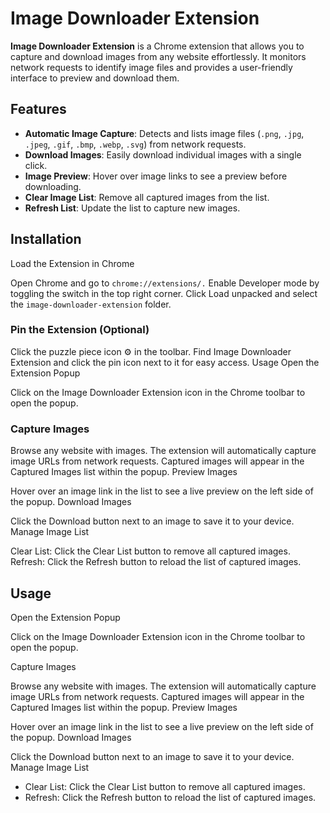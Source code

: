 # Image Downloader Extension

**Image Downloader Extension** is a Chrome extension that allows you to capture and download images from any website effortlessly. It monitors network requests to identify image files and provides a user-friendly interface to preview and download them.

## Features

- **Automatic Image Capture**: Detects and lists image files (`.png`, `.jpg`, `.jpeg`, `.gif`, `.bmp`, `.webp`, `.svg`) from network requests.
- **Download Images**: Easily download individual images with a single click.
- **Image Preview**: Hover over image links to see a preview before downloading.
- **Clear Image List**: Remove all captured images from the list.
- **Refresh List**: Update the list to capture new images.

## Installation

Load the Extension in Chrome

Open Chrome and go to `chrome://extensions/.`
Enable Developer mode by toggling the switch in the top right corner.
Click Load unpacked and select the `image-downloader-extension` folder.

### Pin the Extension (Optional)

Click the puzzle piece icon ⚙️ in the toolbar.
Find Image Downloader Extension and click the pin icon next to it for easy access.
Usage
Open the Extension Popup

Click on the Image Downloader Extension icon in the Chrome toolbar to open the popup.

### Capture Images

Browse any website with images. The extension will automatically capture image URLs from network requests.
Captured images will appear in the Captured Images list within the popup.
Preview Images

Hover over an image link in the list to see a live preview on the left side of the popup.
Download Images

Click the Download button next to an image to save it to your device.
Manage Image List

Clear List: Click the Clear List button to remove all captured images.
Refresh: Click the Refresh button to reload the list of captured images.

## Usage
Open the Extension Popup

Click on the Image Downloader Extension icon in the Chrome toolbar to open the popup.

Capture Images

Browse any website with images. The extension will automatically capture image URLs from network requests.
Captured images will appear in the Captured Images list within the popup.
Preview Images

Hover over an image link in the list to see a live preview on the left side of the popup.
Download Images

Click the Download button next to an image to save it to your device.
Manage Image List

- Clear List: Click the Clear List button to remove all captured images.
- Refresh: Click the Refresh button to reload the list of captured images.
